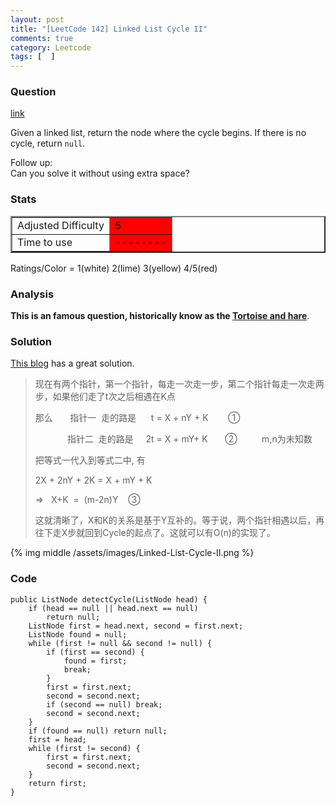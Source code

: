 ```yaml
---
layout: post
title: "[LeetCode 142] Linked List Cycle II"
comments: true
category: Leetcode
tags: [  ]
---
```



### Question 
[link](https://oj.leetcode.com/problems/linked-list-cycle-ii/)

<div class="question-content bg-color bg-img font-color">
            <p class="font-color"></p><p class="font-color">
Given a linked list, return the node where the cycle begins. If there is no cycle, return <code>null</code>.
</p>

<p class="font-color">
Follow up:<br>
Can you solve it without using extra space?
</p><p class="font-color"></p>
          </div>

### Stats
<table border="2">
	<tr>
		<td>Adjusted Difficulty</td>
		<td bgcolor="red">5</td>
	</tr>
	<tr>
		<td>Time to use</td>
		<td bgcolor="red">--------</td>
	</tr>
</table>

Ratings/Color = 1(white) 2(lime) 3(yellow) 4/5(red)

### Analysis

__This is an famous question, historically know as the [Tortoise and hare](http://en.wikipedia.org/wiki/Cycle_detection#Tortoise_and_hare)__. 

### Solution

[This blog](http://fisherlei.blogspot.sg/2013/11/leetcode-linked-list-cycle-ii-solution.html
) has a great solution. 

<blockquote cite="">
    <p class="font-color">现在有两个指针，第一个指针，每走一次走一步，第二个指针每走一次走两步，如果他们走了t次之后相遇在K点</p>
    <p class="font-color">那么&nbsp;&nbsp;&nbsp;&nbsp;&nbsp;&nbsp; 指针一&nbsp; 走的路是&nbsp;&nbsp;&nbsp;&nbsp;&nbsp; t = X + nY + K&nbsp;&nbsp;&nbsp;&nbsp;&nbsp;&nbsp;&nbsp; ①</p>
    <p class="font-color">&nbsp;&nbsp;&nbsp;&nbsp;&nbsp;&nbsp;&nbsp;&nbsp;&nbsp;&nbsp;&nbsp;&nbsp; 指针二&nbsp; 走的路是&nbsp;&nbsp;&nbsp;&nbsp; 2t = X + mY+ K&nbsp;&nbsp;&nbsp;&nbsp;&nbsp;&nbsp; ②&nbsp;&nbsp;&nbsp;&nbsp;&nbsp;&nbsp;&nbsp;&nbsp;&nbsp; m,n为未知数</p>
    <p class="font-color">把等式一代入到等式二中, 有</p>
    <p class="font-color">2X + 2nY + 2K = X + mY + K</p>
    <p class="font-color">=&gt;&nbsp;&nbsp; X+K&nbsp; =&nbsp; (m-2n)Y&nbsp;&nbsp;&nbsp; ③</p>
    <p class="font-color">这就清晰了，X和K的关系是基于Y互补的。等于说，两个指针相遇以后，再往下走X步就回到Cycle的起点了。这就可以有O(n)的实现了。</p>
</blockquote>

{% img middle /assets/images/Linked-List-Cycle-II.png %}

### Code

    public ListNode detectCycle(ListNode head) {
        if (head == null || head.next == null) 
			return null;
		ListNode first = head.next, second = first.next;
		ListNode found = null;
		while (first != null && second != null) {
			if (first == second) {
			    found = first;
			    break;
			}
			first = first.next;
			second = second.next;
			if (second == null) break;
			second = second.next;
		}
		if (found == null) return null;
		first = head;
		while (first != second) {
			first = first.next;
			second = second.next;
		}
		return first;
    }
